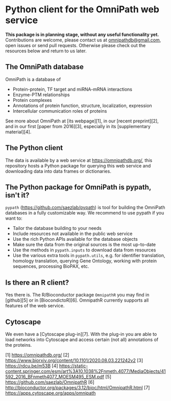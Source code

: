 # Python client for the OmniPath web service

**This package is in planning stage, without any useful functionality yet.**
Contributions are welcome, please contact us at omnipathdb@gmail.com, open
issues or send pull requests. Otherwise please check out the resources below
and return to us later.

## The OmniPath database

OmniPath is a database of
* Protein-protein, TF target and miRNA-mRNA interactions
* Enzyme-PTM relationships
* Protein complexes
* Annotations of protein function, structure, localization, expression
* Intercellular communication roles of proteins

See more about OmniPath at [its webpage][1], in our [recent preprint][2],
and in our first [paper from 2016][3], especially in its [supplementary
material][4].

## The Python client

The data is available by a web service at https://omnipathdb.org/,
this repository hosts a Python package for querying this web service and
downloading data into data frames or dictionaries.

## The Python package for OmniPath is pypath, isn't it?

``pypath`` (https://github.com/saezlab/pypath) is tool for building the
OmniPath databases in a fully customizable way. We recommend to use pypath
if you want to:

* Tailor the database building to your needs
* Include resources not available in the public web service
* Use the rich Python APIs available for the database objects
* Make sure the data from the original sources is the most up-to-date
* Use the methods in ``pypath.inputs`` to download data from resources
* Use the various extra tools in ``pypath.utils``, e.g. for identifier
  translation, homology translation, querying Gene Ontology, working with
  protein sequences, processing BioPAX, etc.

## Is there an R client?

Yes there is. The R/Bioconductor package ``OmnipathR`` you may find in
[github][5] or in [BiocondictoR][6].
OmnipathR currently supports all features of the web service.

## Cytoscape

We even have a [Cytoscape plug-in][7].
With the plug-in you are able to load networks into Cytoscape and access
certain (not all) annotations of the proteins.

[1] https://omnipathdb.org/
[2] https://www.biorxiv.org/content/10.1101/2020.08.03.221242v2
[3] https://rdcu.be/m53B
[4] https://static-content.springer.com/esm/art%3A10.1038%2Fnmeth.4077/MediaObjects/41592_2016_BFnmeth4077_MOESM495_ESM.pdf
[5] https://github.com/saezlab/OmnipathR
[6] http://bioconductor.org/packages/3.12/bioc/html/OmnipathR.html
[7] https://apps.cytoscape.org/apps/omnipath